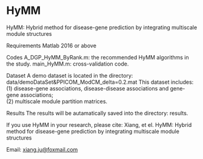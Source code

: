 # HyMM
HyMM: Hybrid method for disease-gene prediction by integrating multiscale module structures


Requirements 
Matlab 2016 or above   


Codes 
A_DGP_HyMM_ByRank.m: the recommended HyMM algorithms in the study. 
main_HyMM.m: cross-validation code.  


Dataset
A demo dataset is located in the directory: data/demoDataSet&PPICOM_ModCM_delta=0.2.mat
This dataset includes: 
(1) disease-gene associations, disease-disease associations and gene-gene associations;  
(2) multiscale module partition matrices. 


Results
The results will be autamatically saved into the directory: results.  


If you use HyMM in your research, please cite: 
Xiang, et el. HyMM: Hybrid method for disease-gene prediction by integrating multiscale module structures


Email: xiang.ju@foxmail.com 
 

